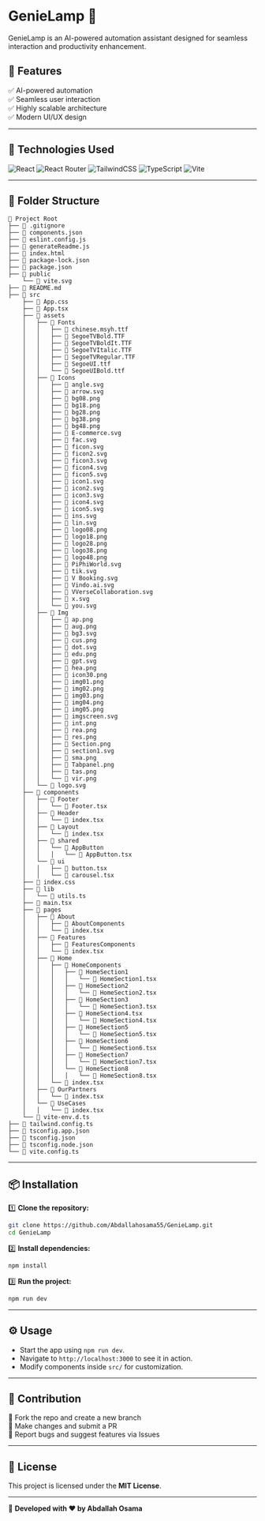 # GenieLamp 🚀  

GenieLamp is an AI-powered automation assistant designed for seamless interaction and productivity enhancement.  

## 🌟 Features  
✅ AI-powered automation  
✅ Seamless user interaction  
✅ Highly scalable architecture  
✅ Modern UI/UX design  

---

## 📌 Technologies Used  

![React](https://img.shields.io/badge/React-20232A?style=for-the-badge&logo=react&logoColor=61DAFB) ![React Router](https://img.shields.io/badge/React_Router-CA4245?style=for-the-badge&logo=react-router&logoColor=white) ![TailwindCSS](https://img.shields.io/badge/Tailwind_CSS-38B2AC?style=for-the-badge&logo=tailwind-css&logoColor=white) ![TypeScript](https://img.shields.io/badge/TypeScript-007ACC?style=for-the-badge&logo=typescript&logoColor=white) ![Vite](https://img.shields.io/badge/Vite-646CFF?style=for-the-badge&logo=vite&logoColor=white)  

---

## 📂 Folder Structure  

```
📁 Project Root
├── 📄 .gitignore
├── 📄 components.json
├── 📄 eslint.config.js
├── 📄 generateReadme.js
├── 📄 index.html
├── 📄 package-lock.json
├── 📄 package.json
├── 📂 public
    └── 📄 vite.svg
├── 📄 README.md
├── 📂 src
    ├── 📄 App.css
    ├── 📄 App.tsx
    ├── 📂 assets
    │   ├── 📂 Fonts
    │   │   ├── 📄 chinese.msyh.ttf
    │   │   ├── 📄 SegoeTVBold.TTF
    │   │   ├── 📄 SegoeTVBoldIt.TTF
    │   │   ├── 📄 SegoeTVItalic.TTF
    │   │   ├── 📄 SegoeTVRegular.TTF
    │   │   ├── 📄 SegoeUI.ttf
    │   │   └── 📄 SegoeUIBold.ttf
    │   ├── 📂 Icons
    │   │   ├── 📄 angle.svg
    │   │   ├── 📄 arrow.svg
    │   │   ├── 📄 bg08.png
    │   │   ├── 📄 bg18.png
    │   │   ├── 📄 bg28.png
    │   │   ├── 📄 bg38.png
    │   │   ├── 📄 bg48.png
    │   │   ├── 📄 E-commerce.svg
    │   │   ├── 📄 fac.svg
    │   │   ├── 📄 ficon.svg
    │   │   ├── 📄 ficon2.svg
    │   │   ├── 📄 ficon3.svg
    │   │   ├── 📄 ficon4.svg
    │   │   ├── 📄 ficon5.svg
    │   │   ├── 📄 icon1.svg
    │   │   ├── 📄 icon2.svg
    │   │   ├── 📄 icon3.svg
    │   │   ├── 📄 icon4.svg
    │   │   ├── 📄 icon5.svg
    │   │   ├── 📄 ins.svg
    │   │   ├── 📄 lin.svg
    │   │   ├── 📄 logo08.png
    │   │   ├── 📄 logo18.png
    │   │   ├── 📄 logo28.png
    │   │   ├── 📄 logo38.png
    │   │   ├── 📄 logo48.png
    │   │   ├── 📄 PiPhiWorld.svg
    │   │   ├── 📄 tik.svg
    │   │   ├── 📄 V Booking.svg
    │   │   ├── 📄 Vindo.ai.svg
    │   │   ├── 📄 VVerseCollaboration.svg
    │   │   ├── 📄 x.svg
    │   │   └── 📄 you.svg
    │   ├── 📂 Img
    │   │   ├── 📄 ap.png
    │   │   ├── 📄 aug.png
    │   │   ├── 📄 bg3.svg
    │   │   ├── 📄 cus.png
    │   │   ├── 📄 dot.svg
    │   │   ├── 📄 edu.png
    │   │   ├── 📄 gpt.svg
    │   │   ├── 📄 hea.png
    │   │   ├── 📄 icon30.png
    │   │   ├── 📄 img01.png
    │   │   ├── 📄 img02.png
    │   │   ├── 📄 img03.png
    │   │   ├── 📄 img04.png
    │   │   ├── 📄 img05.png
    │   │   ├── 📄 imgscreen.svg
    │   │   ├── 📄 int.png
    │   │   ├── 📄 rea.png
    │   │   ├── 📄 res.png
    │   │   ├── 📄 Section.png
    │   │   ├── 📄 section1.svg
    │   │   ├── 📄 sma.png
    │   │   ├── 📄 Tabpanel.png
    │   │   ├── 📄 tas.png
    │   │   └── 📄 vir.png
    │   └── 📄 logo.svg
    ├── 📂 components
    │   ├── 📂 Footer
    │   │   └── 📄 Footer.tsx
    │   ├── 📂 Header
    │   │   └── 📄 index.tsx
    │   ├── 📂 Layout
    │   │   └── 📄 index.tsx
    │   ├── 📂 shared
    │   │   └── 📂 AppButton
    │   │   │   └── 📄 AppButton.tsx
    │   └── 📂 ui
    │   │   ├── 📄 button.tsx
    │   │   └── 📄 carousel.tsx
    ├── 📄 index.css
    ├── 📂 lib
    │   └── 📄 utils.ts
    ├── 📄 main.tsx
    ├── 📂 pages
    │   ├── 📂 About
    │   │   ├── 📂 AboutComponents
    │   │   └── 📄 index.tsx
    │   ├── 📂 Features
    │   │   ├── 📂 FeaturesComponents
    │   │   └── 📄 index.tsx
    │   ├── 📂 Home
    │   │   ├── 📂 HomeComponents
    │   │   │   ├── 📂 HomeSection1
    │   │   │   │   └── 📄 HomeSection1.tsx
    │   │   │   ├── 📂 HomeSection2
    │   │   │   │   └── 📄 HomeSection2.tsx
    │   │   │   ├── 📂 HomeSection3
    │   │   │   │   └── 📄 HomeSection3.tsx
    │   │   │   ├── 📂 HomeSection4.tsx
    │   │   │   │   └── 📄 HomeSection4.tsx
    │   │   │   ├── 📂 HomeSection5
    │   │   │   │   └── 📄 HomeSection5.tsx
    │   │   │   ├── 📂 HomeSection6
    │   │   │   │   └── 📄 HomeSection6.tsx
    │   │   │   ├── 📂 HomeSection7
    │   │   │   │   └── 📄 HomeSection7.tsx
    │   │   │   └── 📂 HomeSection8
    │   │   │   │   └── 📄 HomeSection8.tsx
    │   │   └── 📄 index.tsx
    │   ├── 📂 OurPartners
    │   │   └── 📄 index.tsx
    │   └── 📂 UseCases
    │   │   └── 📄 index.tsx
    └── 📄 vite-env.d.ts
├── 📄 tailwind.config.ts
├── 📄 tsconfig.app.json
├── 📄 tsconfig.json
├── 📄 tsconfig.node.json
└── 📄 vite.config.ts

```

---

## 📦 Installation  

1️⃣ **Clone the repository:**  
   ```bash
   git clone https://github.com/Abdallahosama55/GenieLamp.git
   cd GenieLamp
   ```

2️⃣ **Install dependencies:**  
   ```bash
   npm install
   ```

3️⃣ **Run the project:**  
   ```bash
   npm run dev
   ```

---

## ⚙️ Usage  

- Start the app using `npm run dev`.  
- Navigate to `http://localhost:3000` to see it in action.  
- Modify components inside `src/` for customization.  

---

## 🤝 Contribution  

🔹 Fork the repo and create a new branch  
🔹 Make changes and submit a PR  
🔹 Report bugs and suggest features via Issues  

---

## 📜 License  

This project is licensed under the **MIT License**.  

---

🚀 **Developed with ❤️ by Abdallah Osama**  
